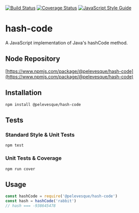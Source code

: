 [![Build Status](https://travis-ci.org/pelevesque/hash-code.svg?branch=master)](https://travis-ci.org/pelevesque/hash-code)
[![Coverage Status](https://coveralls.io/repos/github/pelevesque/hash-code/badge.svg?branch=master)](https://coveralls.io/github/pelevesque/hash-code?branch=master)
[![JavaScript Style Guide](https://img.shields.io/badge/code_style-standard-brightgreen.svg)](https://standardjs.com)

# hash-code

A JavaScript implementation of Java's hashCode method.

## Node Repository

[https://www.npmjs.com/package/@pelevesque/hash-code](https://www.npmjs.com/package/@pelevesque/hash-code)

## Installation

`npm install @pelevesque/hash-code`

## Tests

### Standard Style & Unit Tests

`npm test`

### Unit Tests & Coverage

`npm run cover`

## Usage

```js
const hashCode = require('@pelevesque/hash-code')
const hash = hashCode('rabbit')
// hash === -938645478
```
